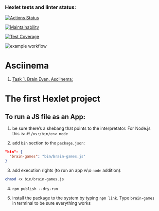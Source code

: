 ### Hexlet tests and linter status:
[![Actions Status](https://github.com/yeromin/frontend-project-lvl1/workflows/hexlet-check/badge.svg)](https://github.com/yeromin/frontend-project-lvl1/actions)

[![Maintainability](https://api.codeclimate.com/v1/badges/a99a88d28ad37a79dbf6/maintainability)](https://codeclimate.com/github/codeclimate/codeclimate/maintainability)

[![Test Coverage](https://api.codeclimate.com/v1/badges/a99a88d28ad37a79dbf6/test_coverage)](https://codeclimate.com/github/codeclimate/codeclimate/test_coverage)

![example workflow](https://github.com/yeromin/frontend-project-lvl1/actions/workflows/hxlt-github-actions.yml/badge.svg)

# Asciinema
1. [Task 1. Brain Even. Asciinema:](https://asciinema.org/a/419625)

# The first Hexlet project

## To run a JS file as an App:

1. be sure there’s a shebang that points to the interpretator. For Node.js this is: 
`#!/usr/bin/env node`

2. add `bin` section to the `package.json`:
```json
"bin": {
  "brain-games": "bin/brain-games.js"
}
```

3. add execution rights (to run an app w\o `node` addition): 
```bash
chmod +x bin/brain-games.js
```

4. `npm publish --dry-run`

5. install the package to the system by typing `npm link`. Type `brain-games` in terminal to be sure everything works


